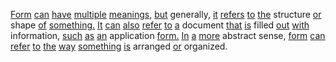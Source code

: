 [Form](./form.md) [can](./can.md) [have](./have.md) [multiple](./multiple.md) [meanings,](./meanings.md) [but](./but.md) generally, [it](./it.md) [refers](./refers.md) [to](./to.md) [the](./the.md) structure [or](./or.md) shape [of](./of.md) [something.](./something.md) [It](./it.md) [can](./can.md) [also](./also.md) [refer](./refer.md) [to](./to.md) [a](./a.md) document [that](./that.md) [is](./is.md) filled [out](./out.md) [with](./with.md) information, [such](./such.md) [as](./as.md) [an](./an.md) application [form.](./form.md) [In](./in.md) [a](./a.md) [more](./more.md) abstract sense, [form](./form.md) [can](./can.md) [refer](./refer.md) [to](./to.md) [the](./the.md) [way](./way.md) [something](./something.md) [is](./is.md) arranged [or](./or.md) organized.